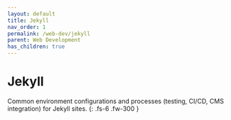 ```yaml
---
layout: default
title: Jekyll
nav_order: 1
permalink: /web-dev/jekyll
parent: Web Development
has_children: true
---
```


# Jekyll

Common environment configurations and processes (testing, CI/CD, CMS integration) for Jekyll sites.
{: .fs-6 .fw-300 }